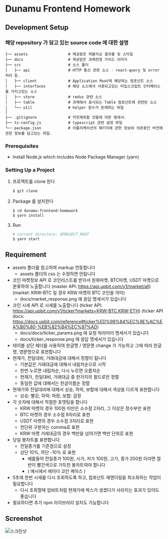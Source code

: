 # Dunamu Frontend Homework

## Development Setup

### 해당 repository 가 담고 있는 source code 에 대한 설명

    ├── assets                  # 제공받은 퍼블리싱 결과물 및 스타일
    ├── docs                    # 제공받은 과제전형 가이드 이미지
    ├── src                     # 소스 폴더
    │   ├── api                 # HTTP 통신 관련 소스 - react-query 및 error 처리 등.
    │   ├── client              # Application Root에 해당하는 컴포넌트 소스
    │   ├── interfaces          # 해당 소스에서 사용되고있는 타입스크립트 인터페이스를 가지고있는 소스
    │   ├── store               # redux 관련 소스 
    │   ├── table               # 과제에서 표시되는 Table 컴포넌트에 관련된 소스
    │   └── util                # helper 함수가 존재하는 파일
    │
    ├── .gitignore              # 커밋제외할 것들에 대한 명세서.
    ├── ts-config.js            # typescript 관련 설정 파일
    └── package.json            # 어플리케이션의 패키지에 관한 정보와 의존중인 버전에 관한 정보를 담고있는 파일.

### Prerequisites

- Install Node.js which includes Node Package Manager (yarn)

### Setting Up a Project

1. 프로젝트를 clone 한다

    ```bash
    $ git clone 
    ```

2. Package 를 설치한다

    ```bash
    $ cd dunamu-frontend-homework
    $ yarn install
    ```

3. Run

    ```bash
    # current directory: $PROJECT_ROOT
    $ yarn start
    ```

## Requirement
- assets 폴더를 참고하여 markup 연동합니다
  - assets 폴더의 css 는 수정하면 안됩니다
- 코인 마켓정보 API 로 코인리스트를 받아서 원화마켓, BTC마켓, USDT 마켓으로 분류하여 노출합니다
  (master API: https://api.upbit.com/v1/market/all)
  (market: KRW-BTC 일 경우 KRW 마켓의 BTC 코인을 의미)
  - docs/market_response.png 에 응답 명세서가 있습니다
- 코인 시세 API 로 시세를 노출합니다
  (ticker API: https://api.upbit.com/v1/ticker?markets=KRW-BTC,KRW-ETH)
  (ticker API docs: https://docs.upbit.com/reference#ticker%ED%98%84%EC%9E%AC%EA%B0%80-%EB%82%B4%EC%97%AD)
  - docs/docs/ticker_params.png 에 요청 파라미터 명세서가 있습니다
  - docs/ticker_response.png 에 응답 명세서가 있습니다
- 테이블 상단 헤더를 사용하여 한글명 / 영문명 change 가 가능하고 그에 따라 한글명, 영문명으로 표현합니다
- 현재가, 전일대비, 거래대금에 대해서 정렬이 됩니다
   - 기본값은 거래대금에 대해서 내림차순으로 시작  
   - 한번 누르면 내림차순, 다시 누르면 오름차순
   - 현재가, 전일대비, 거래대금 중 한가지의 필드로만 정렬
   - 동일한 값에 대해서는 한글이름순 정렬
- 현재가와 전일대비에 대해서 상승, 하락, 보합에 대해서 색상을 다르게 표현합니다
   - 상승: 빨강, 하락: 파랑, 보합: 검정 
- 각 숫자에 대해서 적절한 포맷팅을 합니다
   - KRW 마켓의 경우 100원 미만은 소수점 2자리, 그 이상은 정수부만 표현
   - BTC 마켓의 경우 소수점 8자리로 표현
   - USDT 마켓의 경우 소수점 3자리로 표현
   - 천단위 구분자는 comma로 표현
   - KRW 마켓 거래대금의 경우 백만을 넘어가면 백만 단위로 표현
- 당일 봉차트를 표현합니다
   - 전일종가를 기준점으로 설정 
   - 상단 10%, 하단 -10% 로 표현
     - 예를들어 전일종가 100원, 시가, 저가 100원, 고가, 종가 200원 이라면 절반이 빨간색으로 가득찬 봉차트여야 합니다
     - ( 예시에서 에이다 코인 케이스 )
- 5초에 한번 시세를 다시 조회하도록 하고, 컴포넌트 재랜더링을 최소화하는 작업이 필요합니다
  - 다시 조회할때 업비트처럼 현재가에 박스가 생겼다가 사라지는 효과가 있어도 좋습니다
- 필요하다면 추가 npm 라이브러리 설치도 가능합니다

## Screenshot
![스크린샷](https://static.upbit.com/web-assets/coinlist2.png)
